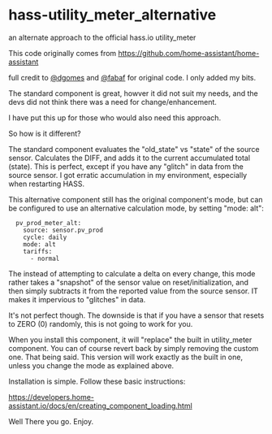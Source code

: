 # hass-utility_meter_alternative
an alternate approach to the official hass.io utility_meter

This code originally comes from 
https://github.com/home-assistant/home-assistant

full credit to [@dgomes](https://github.com/dgomes) and [@fabaf](https://github.com/fabaff) for original code.  I only added my bits.

The standard component is great, howver it did not suit my needs, and the devs did not think there was a need for change/enhancement.

I have put this up for those who would also need this approach.

So how is it different?

The standard component evaluates the "old_state" vs "state" of the source sensor.  Calculates the DIFF, and adds it to the current accumulated total (state). This is perfect, except if you have any "glitch" in data from the source sensor.  I got erratic accumulation in my environment, especially when restarting HASS.

This alternative component still has the original component's mode, but can be configured to use an alternative calculation mode, by setting "mode: alt": 

```
  pv_prod_meter_alt:
    source: sensor.pv_prod
    cycle: daily
    mode: alt
    tariffs:
      - normal   
```

The instead of attempting to calculate a delta on every change, this mode rather takes a "snapshot" of the sensor value on reset/initialization, and then simply subtracts it from the reported value from the source sensor.  IT makes it impervious to "glitches" in data.

It's not perfect though.  The downside is that if you have a sensor that resets to ZERO (0) randomly, this is not going to work for you.

When you install this component, it will "replace" the built in utility_meter component.  You can of course revert back by simply removing the custom one.  That being said.  This version will work exactly as the built in one, unless you change the mode as explained above.

Installation is simple. Follow these basic instructions:

https://developers.home-assistant.io/docs/en/creating_component_loading.html

Well There you go.
Enjoy.
